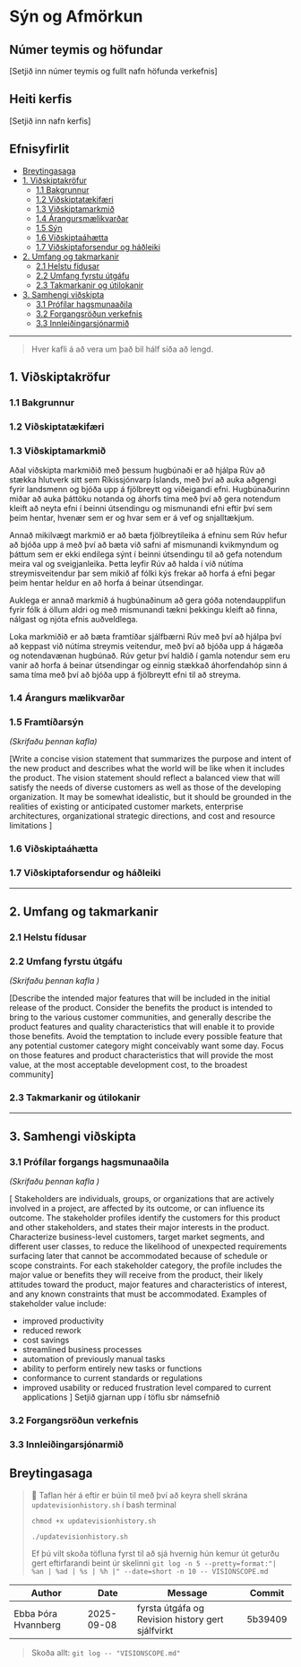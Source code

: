 # Sýn og Afmörkun 

## Númer teymis og höfundar
[Setjið inn númer teymis og fullt nafn höfunda verkefnis]

## Heiti kerfis
[Setjið inn nafn kerfis]


## Efnisyfirlit 
- [Breytingasaga](#revision-history)
- [1. Viðskiptakröfur](#1-business-requirements)
    - [1.1 Bakgrunnur](#11-background)
    - [1.2 Viðskiptatækifæri](#12-business-opportunity)
    - [1.3 Viðskiptamarkmið](#13-business-objectives)
    - [1.4 Árangursmælikvarðar ](#14-success-metrics)
    - [1.5 Sýn](#15-vision-statement)
    - [1.6 Viðskiptaáhætta](#16-business-risks)
    - [1.7 Viðskiptaforsendur og háðleiki](#17-business-assumptions-and-dependencies)
- [2. Umfang og takmarkanir](#2-scope-and-limitations)
    - [2.1 Helstu fídusar](#21-major-features)
    - [2.2 Umfang fyrstu útgáfu](#22-scope-of-initial-and-subsequent-releases)
    - [2.3 Takmarkanir og útilokanir](#23-limitations-and-exclusions)
- [3. Samhengi viðskipta](#3-business-context)
    - [3.1 Prófílar hagsmunaaðila](#31-stakeholder-profiles)
    - [3.2 Forgangsröðun verkefnis](#32-project-priorities)
    - [3.3 Innleiðingarsjónarmið](#33-deployment-considerations)

---
> Hver kafli á að vera um það bil hálf síða að lengd.
> 
## 1. Viðskiptakröfur
### 1.1 Bakgrunnur


### 1.2 Viðskiptatækifæri


### 1.3 Viðskiptamarkmið
Aðal viðskipta markmiðið með þessum hugbúnaði er að hjálpa Rúv að stækka hlutverk sitt sem Ríkissjónvarp Íslands, með því að auka aðgengi fyrir landsmenn og bjóða upp á fjölbreytt og viðeigandi efni. Hugbúnaðurinn miðar að auka þáttöku notanda og áhorfs tíma með því að gera notendum kleift að neyta efni í beinni útsendingu og mismunandi efni eftir því sem þeim hentar, hvenær sem er og hvar sem er á vef og snjalltækjum.

Annað mikilvægt markmið er að bæta fjölbreytileika á efninu sem Rúv hefur að bjóða upp á með því að bæta við safni af mismunandi kvikmyndum og þáttum sem er ekki endilega sýnt í beinni útsendingu til að gefa notendum meira val og sveigjanleika. Þetta leyfir Rúv að halda í við nútíma streymisveitendur þar sem mikið af fólki kýs frekar að horfa á efni þegar þeim hentar heldur en að horfa á beinar útsendingar. 

Auklega er annað markmið á hugbúnaðinum að gera góða notendaupplifun fyrir fólk á öllum aldri og með mismunandi tækni þekkingu kleift að finna, nálgast og njóta efnis auðveldlega.

Loka markmiðið er að bæta framtíðar sjálfbærni Rúv með því að hjálpa því að keppast við nútíma streymis veitendur, með því að bjóða upp á hágæða og notendavænan hugbúnað. Rúv getur því haldið í gamla notendur sem eru vanir að horfa á beinar útsendingar og einnig stækkað áhorfendahóp sinn á sama tíma með því að bjóða upp á fjölbreytt efni til að streyma.


### 1.4 Árangurs mælikvarðar


### 1.5 Framtíðarsýn
*(Skrifaðu þennan kafla)*

[Write a concise vision statement that summarizes the purpose and intent of the new product and describes what the world will be like when it 
includes the product. The vision statement should reflect a balanced view that will satisfy the needs of diverse customers as well as those of 
the developing organization. It may be somewhat idealistic, but it should be grounded in the realities of existing or anticipated customer markets, 
enterprise architectures, organizational strategic directions, and cost and resource limitations ]
### 1.6 Viðskiptaáhætta


### 1.7 Viðskiptaforsendur og háðleiki


---

## 2. Umfang  og takmarkanir 
### 2.1 Helstu fídusar


### 2.2 Umfang fyrstu útgáfu
*(Skrifaðu þennan kafla )*

[Describe the intended major features that will be included in the initial release of the product. 
Consider the benefits the product is intended to bring to the various customer communities, and generally describe the 
product features and quality characteristics that will enable it to provide those benefits. Avoid the temptation to 
include every possible feature that any potential customer category might conceivably want some day.
Focus on those features and product characteristics  that will provide the most value, at the most acceptable development cost, to the broadest community]

### 2.3 Takmarkanir og útilokanir


---

## 3. Samhengi viðskipta
### 3.1 Prófílar forgangs hagsmunaaðila 
*(Skrifaðu þennan kafla )*

[ Stakeholders are individuals, groups, or organizations that are actively involved in a project, are affected by its outcome, or can influence its outcome. The stakeholder profiles identify the customers for this product and other stakeholders, and states their major interests in the product. Characterize business-level customers, target market segments, and different user classes, to reduce the likelihood of unexpected requirements surfacing later that cannot be accommodated because of schedule or scope constraints. For each stakeholder category, the profile includes the major value or benefits they will receive from the product, their likely attitudes toward the product, major features and characteristics of interest, and any known constraints that must be accommodated. Examples of stakeholder value include:

- improved productivity
- reduced rework 
- cost savings	
- streamlined business processes	
- automation of previously manual tasks	
- ability to perform entirely new tasks or functions	
- conformance to current standards or regulations	
- improved usability or reduced frustration level compared to current applications
]
Setjið gjarnan upp í töflu sbr námsefnið 


### 3.2 Forgangsröðun verkefnis 


### 3.3 Innleiðingarsjónarmið 


## Breytingasaga
<!--
Í stað þess að halda utan um alla commit-sögu er aðeins skráð formleg útgáfa (milestones) með Git tags (merkjum).  
Hver lína í töflunni samsvarar tag (merki) sem hefur verið sett í Git repositoryið.
> 🔖 Revision History er viðhaldið með **Git tags**.  
> Þegar ný útgáfa (t.d. drög eða baseline) er tilbúin, búið til tag í Git (`git tag -a vX.Y -m "message" && git push origin vX.Y`)  
> sem bætir einni línu við í töfluna hér að neðan.
-->
> 🔖 Taflan hér á eftir er búin til með því að keyra shell skrána `updatevisionhistory.sh` í bash terminal
> 
>  `chmod +x updatevisionhistory.sh`
> 
>  `./updatevisionhistory.sh`
> 
>  Ef þú vilt skoða töfluna fyrst til að sjá hvernig hún kemur út geturðu gert eftirfarandi beint úr skelinni 
> `git log -n 5 --pretty=format:"| %an | %ad | %s | %h |" --date=short -n 10 -- VISIONSCOPE.md`


<!-- GIT_HISTORY_START -->
| Author | Date       | Message | Commit |
|--------|------------|---------|--------|
| Ebba Þóra Hvannberg | 2025-09-08 | fyrsta útgáfa og Revision history gert sjálfvirkt | 5b39409 |

<!-- GIT_HISTORY_END -->

> Skoða allt: `git log -- "VISIONSCOPE.md" `
